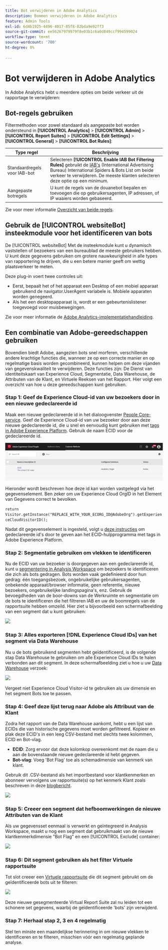 ```yaml
---
title: Bot verwijderen in Adobe Analytics
description: Bommen verwijderen in Adobe Analytics
feature: Admin Tools
exl-id: 6d4b1925-4496-4017-85f8-82bda9e92ff3
source-git-commit: ee56267979979f8e03b1c6a0d849ccf994599024
workflow-type: tm+mt
source-wordcount: '780'
ht-degree: 0%

---
```


# Bot verwijderen in Adobe Analytics

In Adobe Analytics hebt u meerdere opties om beide verkeer uit de rapportage te verwijderen:

## Bot-regels gebruiken

Filtermethoden voor zowel standaard als aangepaste bot worden ondersteund in **[!UICONTROL Analytics]** > **[!UICONTROL Admin]** > **[!UICONTROL Report Suites]** > **[!UICONTROL Edit Settings]** > **[!UICONTROL General]** > **[!UICONTROL Bot Rules]**:

| Type regel | Beschrijving |
|--- |--- |
| Standaardregels voor IAB-bot | Selecteren **[!UICONTROL Enable IAB Bot Filtering Rules]** gebruikt de [IAB&#39;s](https://www.iab.com/) (International Advertising Bureau) International Spiders &amp; Bots List om beide verkeer te verwijderen. De meeste klanten selecteren deze optie op een minimum. |
| Aangepaste botregels | U kunt de regels van de douanebot bepalen en toevoegen die op gebruikersagenten, IP adressen, of IP waaiers worden gebaseerd. |

Zie voor meer informatie [Overzicht van beide regels](/help/admin/admin/bot-removal/bot-rules.md).

## Gebruik de [!UICONTROL websiteBot] insteekmodule voor het identificeren van bots

De [!UICONTROL websiteBot] Met de insteekmodule kunt u dynamisch vaststellen of bezoekers van een bureaublad de meeste gebruikers hebben. U kunt deze gegevens gebruiken om grotere nauwkeurigheid in alle types van rapportering te drijven, die u een betere manier geeft om wettig plaatsverkeer te meten.

Deze plug-in voert twee controles uit:

* Eerst, bepaalt het of het apparaat een Desktop of een mobiel apparaat gebruikend de navigator.UserAgent variabele is. Mobiele apparaten worden genegeerd.
* Als het een desktopapparaat is, wordt er een gebeurtenislistener toegevoegd voor muisbewegingen.

Zie voor meer informatie de [Adobe Analytics-implementatiehandleiding](https://experienceleague.adobe.com/docs/analytics/implementation/vars/plugins/websitebot.html).

## Een combinatie van Adobe-gereedschappen gebruiken

Bovendien biedt Adobe, aangezien bots snel morferen, verschillende andere krachtige functies die, wanneer ze op een correcte manier en op regelmatige basis worden gecombineerd, kunnen helpen om deze vijanden van gegevenskwaliteit te verwijderen. Deze functies zijn: De Dienst van identiteitskaart van Experience Cloud, Segmentatie, Data Warehouse, de Attributen van de Klant, en Virtuele Reeksen van het Rapport. Hier volgt een overzicht van hoe u deze gereedschappen kunt gebruiken.

### Stap 1: Geef de Experience Cloud-id van uw bezoekers door in een nieuwe gedeclareerde id

Maak een nieuwe gedeclareerde id in het dialoogvenster [People Core-service](https://experienceleague.adobe.com/docs/core-services/interface/audiences/audience-library.html). Geef de Experience Cloud-id van uw bezoeker door aan deze nieuwe gedeclareerde id, die u snel en eenvoudig kunt gebruiken met [tags in Adobe Experience Platform](https://experienceleague.adobe.com/docs/experience-platform/tags/extensions/adobe/id-service/overview.html?lang=en). Gebruik de naam ECID voor de gedeclareerde id.

![](assets/bot-cust-attr-setup.png)

Hieronder wordt beschreven hoe deze id kan worden vastgelegd via het gegevenselement. Ben zeker om uw Experience Cloud OrgID in het Element van Gegevens correct te bevolken.

```return Visitor.getInstance("REPLACE_WITH_YOUR_ECORG_ID@AdobeOrg").getExperienceCloudVisitorID();```

Nadat dit gegevenselement is ingesteld, volgt u [deze instructies](https://experienceleague.adobe.com/docs/experience-platform/tags/extensions/adobe/id-service/overview.html?lang=en) om gedeclareerde id&#39;s door te geven aan het ECID-hulpprogramma met tags in Adobe Experience Platform.

### Stap 2: Segmentatie gebruiken om vlekken te identificeren

Nu de ECID van uw bezoeker is doorgegeven aan een gedeclareerde id, kunt u [segmentering in Analysis Workspace](https://experienceleague.adobe.com/docs/analytics/analyze/analysis-workspace/components/segments/t-freeform-project-segment.html) om bezoekers te identificeren die zich als bots gedragen. Bots worden vaak gedefinieerd door hun gedrag: één toegangsbezoek, ongebruikelijke gebruikersagenten, onbekende apparaat/browser informatie, geen referentie, nieuwe bezoekers, ongebruikelijke landingspagina&#39;s, enz. Gebruik de bevoegdheden van de boor-downs van de Werkruimte en segmentatie om de bots te identificeren die het filtreren IAB en uw de boomregels van de rapportsuite hebben omzeild. Hier ziet u bijvoorbeeld een schermafbeelding van een segment dat u kunt gebruiken:

![](assets/bot-filter-seg1.png)

### Stap 3: Alles exporteren [!DNL Experience Cloud IDs] van het segment via Data Warehouse

Nu u de bots gebruikend segmenten hebt geïdentificeerd, is de volgende stap Data Warehouse te gebruiken om alle Experience Cloud IDs te halen verbonden aan dit segment. In deze schermafbeelding ziet u hoe u uw [Data Warehouse](/help/export/data-warehouse/data-warehouse.md) verzoek:

![](assets/bot-dwh-3.png)

Vergeet niet Experience Cloud Visitor-id te gebruiken als uw dimensie en het segment Bots toe te passen.

### Stap 4: Geef deze lijst terug naar Adobe als Attribuut van de Klant

Zodra het rapport van de Data Warehouse aankomt, hebt u een lijst van ECIDs die van historische gegevens moet worden gefiltreerd. Kopieer en plak deze ECID&#39;s in een leeg CSV-bestand met slechts twee kolommen, ECID en Bot-vlag.

* **ECID**: Zorg ervoor dat deze kolomkop overeenkomt met de naam die u aan de bovenstaande nieuwe gedeclareerde id hebt gegeven.
* **Bot-vlag**: Voeg &#39;Bot Flag&#39; toe als schemadimensie van kenmerk van klant.

Gebruik dit .CSV-bestand als het importbestand voor klantkenmerken en abonneer vervolgens uw rapportsuite(s) op het kenmerk Klant zoals beschreven in deze [blogbericht](https://theblog.adobe.com/link-digital-behavior-customers).

![](assets/bot-csv-4.png)

### Stap 5: Creeer een segment dat hefboomwerkingen de nieuwe Attributen van de Klant

Als uw gegevensset eenmaal is verwerkt en geïntegreerd in Analysis Workspace, maakt u nog een segment dat gebruikmaakt van de nieuwe klantkenmerkdimensie &quot;Bot Flag&quot; en een [!UICONTROL Exclude] container:

![](assets/bot-filter-seg2.png)

### Stap 6: Dit segment gebruiken als het filter Virtuele rapportsuite

Tot slot creeer een [Virtuele rapportsuite](/help/components/vrs/vrs-about.md) die dit segment gebruikt om de geïdentificeerde bots uit te filteren:

![](assets/bot-vrs.png)

Deze nieuwe gesegmenteerde Virtual Report Suite zal nu leiden tot een schonere set gegevens, waarbij de geïdentificeerde &#39;bots&#39; zijn verwijderd.

### Stap 7: Herhaal stap 2, 3 en 4 regelmatig

Stel ten minste een maandelijkse herinnering in om nieuwe vlekken te identificeren en te filteren, misschien vóór een regelmatig geplande analyse.

